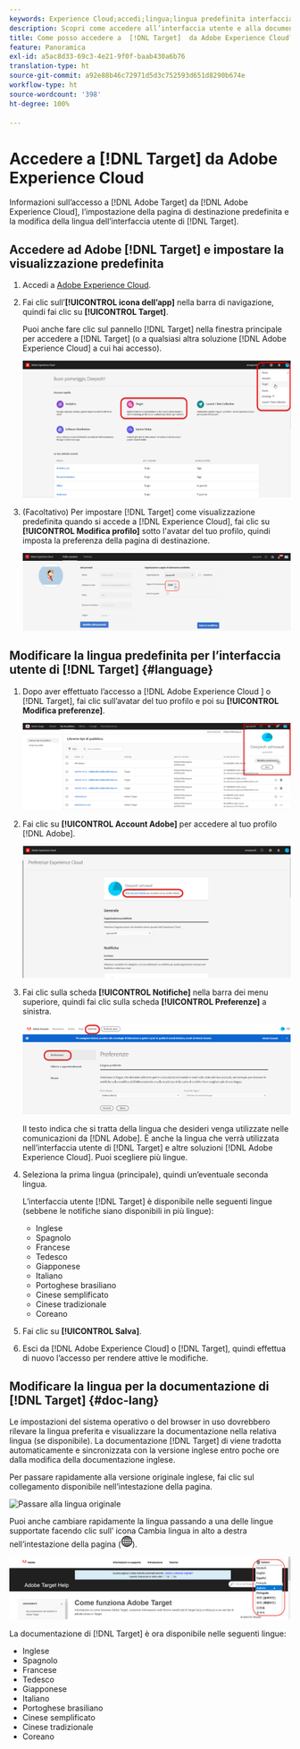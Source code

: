 ```yaml
---
keywords: Experience Cloud;accedi;lingua;lingua predefinita interfaccia;lingua predefinita
description: Scopri come accedere all’interfaccia utente e alla documentazione di [!DNL Target] from the Adobe Experience Cloud, set your default view, and change the language of the [!DNL Target] .
title: Come posso accedere a  [!DNL Target]  da Adobe Experience Cloud?
feature: Panoramica
exl-id: a5ac8d33-69c3-4e21-9f0f-baab430a6b76
translation-type: ht
source-git-commit: a92e88b46c72971d5d3c752593d651d8290b674e
workflow-type: ht
source-wordcount: '398'
ht-degree: 100%

---
```


# Accedere a [!DNL Target] da Adobe Experience Cloud

Informazioni sull’accesso a [!DNL Adobe Target] da [!DNL Adobe Experience Cloud], l’impostazione della pagina di destinazione predefinita e la modifica della lingua dell’interfaccia utente di [!DNL Target].

## Accedere ad Adobe [!DNL Target] e impostare la visualizzazione predefinita

1. Accedi a [Adobe Experience Cloud](https://experience.adobe.com/).

1. Fai clic sull’**[!UICONTROL icona dell’app]** nella barra di navigazione, quindi fai clic su **[!UICONTROL Target]**.

   Puoi anche fare clic sul pannello [!DNL Target] nella finestra principale per accedere a [!DNL Target] (o a qualsiasi altra soluzione [!DNL Adobe Experience Cloud] a cui hai accesso).

   ![Icona dell’applicazione](/help/c-intro/assets/appmenu-new.png)

1. (Facoltativo) Per impostare [!DNL Target] come visualizzazione predefinita quando si accede a [!DNL Experience Cloud], fai clic su **[!UICONTROL Modifica profilo]** sotto l&#39;avatar del tuo profilo, quindi imposta la preferenza della pagina di destinazione.

   ![Pagina di destinazione](/help/c-intro/assets/pagepref-new.png)

## Modificare la lingua predefinita per l’interfaccia utente di [!DNL Target] {#language}

1. Dopo aver effettuato l’accesso a [!DNL Adobe Experience Cloud ] o [!DNL Target], fai clic sull’avatar del tuo profilo e poi su **[!UICONTROL Modifica preferenze]**.

   ![Modifica profilo](/help/c-intro/assets/change-language.png)

1. Fai clic su **[!UICONTROL Account Adobe]** per accedere al tuo profilo [!DNL Adobe].

   ![Account Adobe](/help/c-intro/assets/adobe-account.png)

1. Fai clic sulla scheda **[!UICONTROL Notifiche]** nella barra dei menu superiore, quindi fai clic sulla scheda **[!UICONTROL Preferenze]** a sinistra.

   ![Lingue preferite](/help/c-intro/assets/prefered-language.png)

   Il testo indica che si tratta della lingua che desideri venga utilizzate nelle comunicazioni da [!DNL Adobe]. È anche la lingua che verrà utilizzata nell’interfaccia utente di [!DNL Target] e altre soluzioni [!DNL Adobe Experience Cloud]. Puoi scegliere più lingue.

1. Seleziona la prima lingua (principale), quindi un’eventuale seconda lingua.

   L’interfaccia utente [!DNL Target] è disponibile nelle seguenti lingue (sebbene le notifiche siano disponibili in più lingue):

   * Inglese
   * Spagnolo
   * Francese
   * Tedesco
   * Giapponese
   * Italiano
   * Portoghese brasiliano
   * Cinese semplificato
   * Cinese tradizionale
   * Coreano

1. Fai clic su **[!UICONTROL Salva]**.

1. Esci da [!DNL Adobe Experience Cloud] o [!DNL Target], quindi effettua di nuovo l’accesso per rendere attive le modifiche.

## Modificare la lingua per la documentazione di [!DNL Target] {#doc-lang}

Le impostazioni del sistema operativo o del browser in uso dovrebbero rilevare la lingua preferita e visualizzare la documentazione nella relativa lingua (se disponibile). La documentazione [!DNL Target] di viene tradotta automaticamente e sincronizzata con la versione inglese entro poche ore dalla modifica della documentazione inglese.

Per passare rapidamente alla versione originale inglese, fai clic sul collegamento disponibile nell’intestazione della pagina.

![Passare alla lingua originale](/help/c-intro/assets/mt-original.png)

Puoi anche cambiare rapidamente la lingua passando a una delle lingue supportate facendo clic sull’ icona Cambia lingua in alto a destra nell’intestazione della pagina (![cambia lingua](/help/c-intro/assets/icon-language-switcher.png)).

![cambia lingua](/help/c-intro/assets/language-switcher.png)

La documentazione di [!DNL Target] è ora disponibile nelle seguenti lingue:

* Inglese
* Spagnolo
* Francese
* Tedesco
* Giapponese
* Italiano
* Portoghese brasiliano
* Cinese semplificato
* Cinese tradizionale
* Coreano
